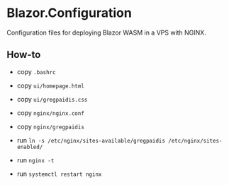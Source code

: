 # Blazor.Configuration

Configuration files for deploying Blazor WASM in a VPS with NGINX.

## How-to

- copy `.bashrc` 
- copy `ui/homepage.html`
- copy `ui/gregpaidis.css`
- copy `nginx/nginx.conf`

- copy `nginx/gregpaidis`

- run `ln -s /etc/nginx/sites-available/gregpaidis /etc/nginx/sites-enabled/`
- run `nginx -t`
- run `systemctl restart nginx`
